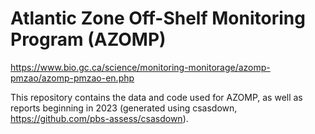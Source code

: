# Atlantic Zone Off-Shelf Monitoring Program (AZOMP)  

https://www.bio.gc.ca/science/monitoring-monitorage/azomp-pmzao/azomp-pmzao-en.php  

This repository contains the data and code used for AZOMP, as well as reports beginning in 2023 (generated using csasdown, https://github.com/pbs-assess/csasdown).  
